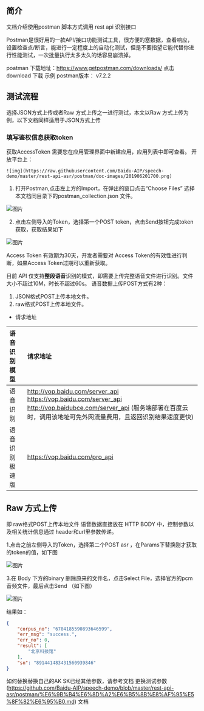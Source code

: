 ## 简介

文档介绍使用postman 脚本方式调用 rest api 识别接口 

Postman是很好用的一款API/接口功能测试工具，很方便的塞数据，查看响应，设置检查点/断言，能进行一定程度上的自动化测试，但是不要指望它能代替你进行性能测试，一次批量执行太多太久的话容易崩溃掉。

poatman 下载地址：https://www.getpostman.com/downloads/  点击download 下载
示例 postman版本： v7.2.2


## 测试流程

选择JSON方式上传或者Raw 方式上传之一进行测试，本文以Raw 方式上传为例，以下文档同样适用于JSON方式上传



###  填写鉴权信息获取token

获取AccessToken 需要您在应用管理界面中新建应用，应用列表中即可查看。 开放平台上： 
```
![img](https://raw.githubusercontent.com/Baidu-AIP/speech-demo/master/rest-api-asr/postman/doc-images/201906201700.png)

```

1. 打开Postman,点击左上方的Import，在弹出的窗口点击“Choose Files” 选择本文档同目录下的postman_collection.json 文件。

![图片](https://raw.githubusercontent.com/Baidu-AIP/speech-demo/master/rest-api-asr/postman/doc-images/201906201400.png)

2. 点击左侧导入的Token，选择第一个POST token，点击Send按钮完成token获取，获取结果如下

![图片](https://raw.githubusercontent.com/Baidu-AIP/speech-demo/master/rest-api-asr/postman/doc-images/201906201401.png)

Access Token 有效期为30天，开发者需要对 Access Token的有效性进行判断，如果Access Token过期可以重新获取。



目前 API 仅支持**整段语音**识别的模式，即需要上传完整语音文件进行识别。文件大小不超过10M，时长不超过60s。 语音数据上传POST方式有2种：

1. JSON格式POST上传本地文件。
2. raw格式POST上传本地文件。

- 请求地址

| 语音识别模型   | 请求地址                                                     |
| :------------- | :----------------------------------------------------------- |
| 语音识别       | http://vop.baidu.com/server_api https://vop.baidu.com/server_api http://vop.baidubce.com/server_api (服务端部署在百度云时，调用该地址可免外网流量费用，且返回识别结果速度更快) |
| 语音识别极速版 | https://vop.baidu.com/pro_api                                |



  

  

## Raw 方式上传

即 raw格式POST上传本地文件 语音数据直接放在 HTTP BODY 中，控制参数以及相关统计信息通过 header和url里参数传递。

1.点击之前左侧导入的Token，选择第二个POST asr ，在Params下替换刚才获取的token的值，如下图

![图片](https://raw.githubusercontent.com/Baidu-AIP/speech-demo/master/rest-api-asr/postman/doc-images/201906201402.png)


3.在 Body 下方的binary 删除原来的文件名，点击Select File，选择官方的pcm音频文件，最后点击Send （如下图）

![图片](https://raw.githubusercontent.com/Baidu-AIP/speech-demo/master/rest-api-asr/postman/doc-images/201906201403.png)


结果如：
```json
{
    "corpus_no": "6704185590893646599",
    "err_msg": "success.",
    "err_no": 0,
    "result": [
        "北京科技馆"
    ],
    "sn": "891441483431560939846"
}
```

如何替换替换自己的AK SK已经其他参数，请参考文档 更换测试参数(https://github.com/Baidu-AIP/speech-demo/blob/master/rest-api-asr/postman/%E6%9B%B4%E6%8D%A2%E6%B5%8B%E8%AF%95%E5%8F%82%E6%95%B0.md) 文档



